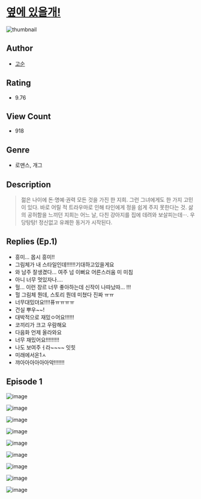 # [옆에 있을개!](https://comic.naver.com/challenge/list?titleId=810681)
![thumbnail](https://image-comic.pstatic.net/user_contents_data/challenge_comic/2023/05/24/365507/upload_3978193843764410166_480x623.jpeg)

## Author
- [고순](https://comic.naver.com/artistTitle?id=365507)

## Rating
- 9.76

## View Count
- 918

## Genre
- 로맨스, 개그

## Description
> 젊은 나이에 돈·명예·권력 모든 것을 가진 한 지희. 그런 그녀에게도 한 가지 고민이 있다. 바로 어릴 적 트라우마로 인해 타인에게 정을 쉽게 주지 못한다는 것. 삶의 공허함을 느끼던 지희는 어느 날, 다친 강아지를 집에 데려와 보살피는데···. 우당탕탕! 정신없고 유쾌한 동거가 시작된다.

## Replies (Ep.1)
- 흥미... 몹시 흥미!!
- 그림체가 내 스타일인데!!!!!!기대하고있을게요
- 와 남주 잘생겼다… 여주 넘 이뻐요 어른스러움 미 미침
- 아니 너무 멋있자나....
- 헐... 이런 장르 너무 좋아하는데 신작이 나따났따... !!!
- 헐 그림체 뭔데, 스토리 뭔데 미쳤다 진짜 ㅠㅠ
- 너무대밌뎌요!!!!퓨ㅠㅠㅠㅠ
- 건실 뿌우~~!
- 대박적으로 재밌ㅇ어요!!!!!!
- 코끼리가 크고 우람해요
- 다음화 언제 올라와요
- 너무 재밌어요!!!!!!!!!
- 나도 보여주ㅓ라~~~~ 잇힛
- 미래에서온1ㅅ
- 꺄아아아아아아악!!!!!!!

## Episode 1
![image](https://image-comic.pstatic.net/user_contents_data/challenge_comic/2023/05/24/365507/upload_3833743278805038640.jpeg)

![image](https://image-comic.pstatic.net/user_contents_data/challenge_comic/2023/05/24/365507/upload_7089057472511685171.jpeg)

![image](https://image-comic.pstatic.net/user_contents_data/challenge_comic/2023/05/24/365507/upload_3991655126706763363.jpeg)

![image](https://image-comic.pstatic.net/user_contents_data/challenge_comic/2023/05/24/365507/upload_7305178564657558118.jpeg)

![image](https://image-comic.pstatic.net/user_contents_data/challenge_comic/2023/05/24/365507/upload_3978707298464116833.jpeg)

![image](https://image-comic.pstatic.net/user_contents_data/challenge_comic/2023/05/24/365507/upload_3688557386218890083.jpeg)

![image](https://image-comic.pstatic.net/user_contents_data/challenge_comic/2023/05/24/365507/upload_3473226824911696690.jpeg)

![image](https://image-comic.pstatic.net/user_contents_data/challenge_comic/2023/05/24/365507/upload_7363719880142893666.jpeg)

![image](https://image-comic.pstatic.net/user_contents_data/challenge_comic/2023/05/24/365507/upload_7293916464625627446.jpeg)
